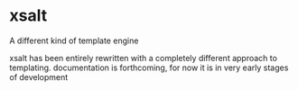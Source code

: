 # xsalt
A different kind of template engine

xsalt has been entirely rewritten with a completely different approach to templating. documentation is forthcoming, for now it is in very early stages of development
